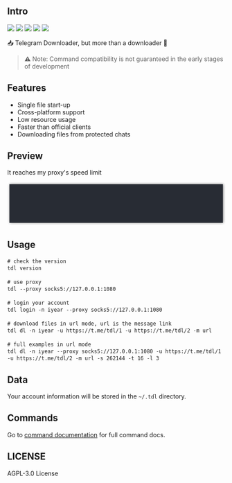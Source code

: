 ## Intro

![](https://img.shields.io/github/go-mod/go-version/iyear/tdl?style=flat-square)
![](https://img.shields.io/github/license/iyear/tdl?style=flat-square)
![](https://img.shields.io/github/workflow/status/iyear/tdl/master%20builder?style=flat-square)
![](https://img.shields.io/github/v/release/iyear/tdl?color=red&style=flat-square)
![](https://img.shields.io/github/last-commit/iyear/tdl?style=flat-square)

📥 Telegram Downloader, but more than a downloader 🚀

> ⚠ Note: Command compatibility is not guaranteed in the early stages of development

## Features

- Single file start-up
- Cross-platform support
- Low resource usage
- Faster than official clients
- Downloading files from protected chats


## Preview

It reaches my proxy's speed limit

![](img/preview.gif)

## Usage

```shell
# check the version
tdl version

# use proxy
tdl --proxy socks5://127.0.0.1:1080

# login your account
tdl login -n iyear --proxy socks5://127.0.0.1:1080

# download files in url mode, url is the message link
tdl dl -n iyear -u https://t.me/tdl/1 -u https://t.me/tdl/2 -m url

# full examples in url mode
tdl dl -n iyear --proxy socks5://127.0.0.1:1080 -u https://t.me/tdl/1 -u https://t.me/tdl/2 -m url -s 262144 -t 16 -l 3
```

## Data

Your account information will be stored in the `~/.tdl` directory.

## Commands

Go to [command documentation](docs/command/tdl.md) for full command docs.

## LICENSE

AGPL-3.0 License
